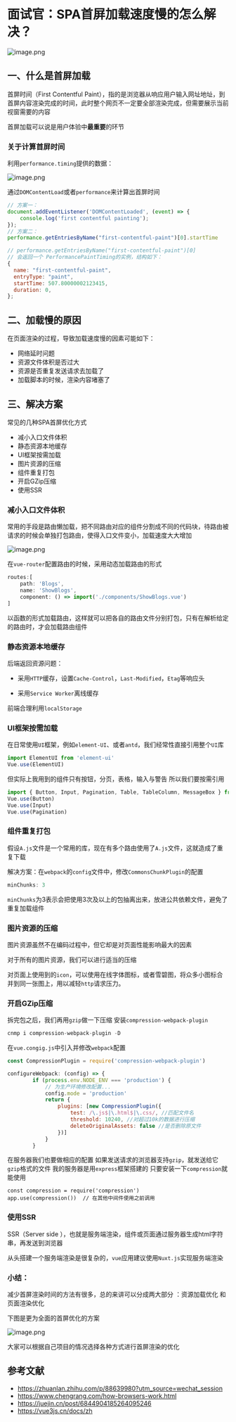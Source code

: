 # 面试官：SPA首屏加载速度慢的怎么解决？

![image.png](https://static.vue-js.com/24617c00-3acc-11eb-ab90-d9ae814b240d.png)


## 一、什么是首屏加载

首屏时间（First Contentful Paint），指的是浏览器从响应用户输入网址地址，到首屏内容渲染完成的时间，此时整个网页不一定要全部渲染完成，但需要展示当前视窗需要的内容

首屏加载可以说是用户体验中**最重要**的环节

### 关于计算首屏时间
利用`performance.timing`提供的数据：

 ![image.png](https://static.vue-js.com/2e2491a0-3acc-11eb-85f6-6fac77c0c9b3.png)

通过`DOMContentLoad`或者`performance`来计算出首屏时间

```js
// 方案一：
document.addEventListener('DOMContentLoaded', (event) => {
    console.log('first contentful painting');
});
// 方案二：
performance.getEntriesByName("first-contentful-paint")[0].startTime

// performance.getEntriesByName("first-contentful-paint")[0]
// 会返回一个 PerformancePaintTiming的实例，结构如下：
{
  name: "first-contentful-paint",
  entryType: "paint",
  startTime: 507.80000002123415,
  duration: 0,
};
```

## 二、加载慢的原因

在页面渲染的过程，导致加载速度慢的因素可能如下：

- 网络延时问题
- 资源文件体积是否过大
- 资源是否重复发送请求去加载了
- 加载脚本的时候，渲染内容堵塞了



## 三、解决方案

常见的几种SPA首屏优化方式

- 减小入口文件体积
- 静态资源本地缓存
- UI框架按需加载
- 图片资源的压缩
- 组件重复打包
- 开启GZip压缩
- 使用SSR



### 减小入口文件体积

常用的手段是路由懒加载，把不同路由对应的组件分割成不同的代码块，待路由被请求的时候会单独打包路由，使得入口文件变小，加载速度大大增加

 ![image.png](https://static.vue-js.com/486cee90-3acc-11eb-ab90-d9ae814b240d.png)

在`vue-router`配置路由的时候，采用动态加载路由的形式

```js
routes:[ 
    path: 'Blogs',
    name: 'ShowBlogs',
    component: () => import('./components/ShowBlogs.vue')
]
```

以函数的形式加载路由，这样就可以把各自的路由文件分别打包，只有在解析给定的路由时，才会加载路由组件



### 静态资源本地缓存

后端返回资源问题：

- 采用`HTTP`缓存，设置`Cache-Control`，`Last-Modified`，`Etag`等响应头

- 采用`Service Worker`离线缓存

前端合理利用`localStorage`



### UI框架按需加载

在日常使用`UI`框架，例如`element-UI`、或者`antd`，我们经常性直接引用整个`UI`库

```js
import ElementUI from 'element-ui'
Vue.use(ElementUI)
```

但实际上我用到的组件只有按钮，分页，表格，输入与警告 所以我们要按需引用

```js
import { Button, Input, Pagination, Table, TableColumn, MessageBox } from 'element-ui';
Vue.use(Button)
Vue.use(Input)
Vue.use(Pagination)
```



### 组件重复打包

假设`A.js`文件是一个常用的库，现在有多个路由使用了`A.js`文件，这就造成了重复下载

解决方案：在`webpack`的`config`文件中，修改`CommonsChunkPlugin`的配置

```js
minChunks: 3
```

`minChunks`为3表示会把使用3次及以上的包抽离出来，放进公共依赖文件，避免了重复加载组件



### 图片资源的压缩

图片资源虽然不在编码过程中，但它却是对页面性能影响最大的因素

对于所有的图片资源，我们可以进行适当的压缩

对页面上使用到的`icon`，可以使用在线字体图标，或者雪碧图，将众多小图标合并到同一张图上，用以减轻`http`请求压力。



### 开启GZip压缩

拆完包之后，我们再用`gzip`做一下压缩 安装`compression-webpack-plugin`

```js
cnmp i compression-webpack-plugin -D
```

在`vue.congig.js`中引入并修改`webpack`配置

```js
const CompressionPlugin = require('compression-webpack-plugin')

configureWebpack: (config) => {
        if (process.env.NODE_ENV === 'production') {
            // 为生产环境修改配置...
            config.mode = 'production'
            return {
                plugins: [new CompressionPlugin({
                    test: /\.js$|\.html$|\.css/, //匹配文件名
                    threshold: 10240, //对超过10k的数据进行压缩
                    deleteOriginalAssets: false //是否删除原文件
                })]
            }
        }
```

在服务器我们也要做相应的配置 如果发送请求的浏览器支持`gzip`，就发送给它`gzip`格式的文件 我的服务器是用`express`框架搭建的 只要安装一下`compression`就能使用

```
const compression = require('compression')
app.use(compression())  // 在其他中间件使用之前调用
```



### 使用SSR

SSR（Server side ），也就是服务端渲染，组件或页面通过服务器生成html字符串，再发送到浏览器

从头搭建一个服务端渲染是很复杂的，`vue`应用建议使用`Nuxt.js`实现服务端渲染



### 小结：

减少首屏渲染时间的方法有很多，总的来讲可以分成两大部分 ：资源加载优化 和 页面渲染优化

下图是更为全面的首屏优化的方案

 ![image.png](https://static.vue-js.com/4fafe900-3acc-11eb-85f6-6fac77c0c9b3.png)


大家可以根据自己项目的情况选择各种方式进行首屏渲染的优化



## 参考文献

- https://zhuanlan.zhihu.com/p/88639980?utm_source=wechat_session
- https://www.chengrang.com/how-browsers-work.html
- https://juejin.cn/post/6844904185264095246
- https://vue3js.cn/docs/zh
